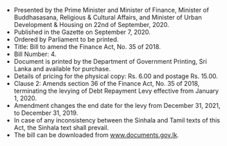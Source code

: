 - Presented by the Prime Minister and Minister of Finance, Minister of Buddhasasana, Religious & Cultural Affairs, and Minister of Urban Development & Housing on 22nd of September, 2020.
- Published in the Gazette on September 7, 2020.
- Ordered by Parliament to be printed.
- Title: Bill to amend the Finance Act, No. 35 of 2018.
- Bill Number: 4.
- Document is printed by the Department of Government Printing, Sri Lanka and available for purchase.
- Details of pricing for the physical copy: Rs. 6.00 and postage Rs. 15.00.
- Clause 2: Amends section 36 of the Finance Act, No. 35 of 2018, terminating the levying of Debt Repayment Levy effective from January 1, 2020.
- Amendment changes the end date for the levy from December 31, 2021, to December 31, 2019.
- In case of any inconsistency between the Sinhala and Tamil texts of this Act, the Sinhala text shall prevail.
- The bill can be downloaded from www.documents.gov.lk.